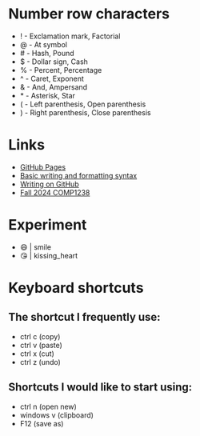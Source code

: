 # Number row characters

* ! - Exclamation mark, Factorial
* @ - At symbol
* \# - Hash, Pound
* $ - Dollar sign, Cash
* % - Percent, Percentage
* ^ - Caret, Exponent
* & - And, Ampersand
* \* - Asterisk, Star
* ( - Left parenthesis, Open parenthesis
* ) - Right parenthesis, Close parenthesis

# Links

* [GitHub Pages](https://github.com/)
* [Basic writing and formatting syntax](https://www.markdownguide.org/cheat-sheet/)
* [Writing on GitHub](https://docs.github.com/en/get-started/writing-on-github)
* [Fall 2024 COMP1238](https://learn.georgebrown.ca/d2l/home/291663)

# Experiment

* :smile: | smile
* :kissing_heart: | kissing_heart

# Keyboard shortcuts
## The shortcut I frequently use:
- ctrl c (copy)
- ctrl v (paste)
- ctrl x (cut)
- ctrl z (undo)
## Shortcuts I would like to start using:
- ctrl n (open new)
- windows v (clipboard)
- F12 (save as)
